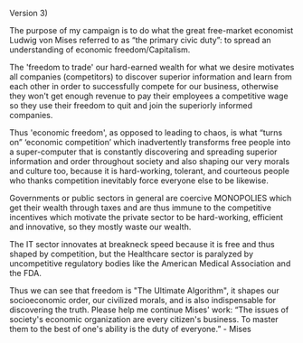 Version 3)

The purpose of my campaign is to do what the great free-market economist Ludwig von Mises referred to as “the primary civic duty”: to spread an understanding of economic freedom/Capitalism.

The 'freedom to trade' our hard-earned wealth for what we desire motivates all companies (competitors) to discover superior information and learn from each other in order to successfully compete for our business, otherwise they won't get enough revenue to pay their employees a competitive wage so they use their freedom to quit and join the superiorly informed companies. 

Thus 'economic freedom', as opposed to leading to chaos, is what “turns on” ‘economic competition’ which inadvertently transforms free people into a super-computer that is constantly discovering and spreading superior information and order throughout society and also shaping our very morals and culture too, because it is hard-working, tolerant, and courteous people who thanks competition  inevitably force everyone else to be likewise. 

Governments or public sectors in general are coercive MONOPOLIES which get their wealth through taxes and are thus immune to the competitive incentives which motivate the private sector to be hard-working, efficient and innovative, so they mostly waste our wealth. 

The IT sector innovates at breakneck speed because it is free and thus shaped by competition, but the Healthcare sector is paralyzed by uncompetitive regulatory bodies like the American Medical Association and the FDA. 
 
Thus we can see that freedom is "The Ultimate Algorithm", it shapes our socioeconomic order, our civilized morals, and is also indispensable for discovering the truth. Please help me continue Mises' work: “The issues of society's economic organization are every citizen's business. To master them to the best of one's ability is the duty of everyone.” - Mises
